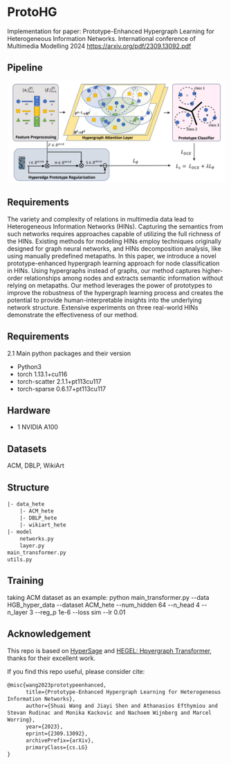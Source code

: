 # ProtoHG
Implementation for paper: Prototype-Enhanced Hypergraph Learning for Heterogeneous Information Networks.  International conference of Multimedia Modelling 2024
https://arxiv.org/pdf/2309.13092.pdf

## Pipeline
<div align=center>
<img src='pipeline.jpg' width='800'>
</div>

## Requirements
The variety and complexity of relations in multimedia data lead to Heterogeneous Information Networks (HINs). Capturing the semantics from such networks requires approaches capable of utilizing the full richness of the HINs. Existing methods for modeling HINs employ techniques originally designed for graph neural networks, and HINs decomposition analysis, like using manually predefined metapaths. In this paper, we introduce a novel prototype-enhanced hypergraph learning approach for node classification in HINs. Using hypergraphs instead of graphs, our method captures higher-order relationships among nodes and extracts semantic information without relying on metapaths. Our method leverages the power of prototypes to improve the robustness of the hypergraph learning process and creates the potential to provide human-interpretable insights into the underlying network structure. Extensive experiments on three real-world HINs demonstrate the effectiveness of our method.




## Requirements
2.1 Main python packages and their version
- Python3
- torch                         1.13.1+cu116
- torch-scatter                 2.1.1+pt113cu117
- torch-sparse                  0.6.17+pt113cu117

## Hardware
- 1 NVIDIA A100

## Datasets
ACM, DBLP, WikiArt

## Structure
```
|- data_hete
    |- ACM_hete
    |- DBLP_hete
    |- wikiart_hete
|- model
    networks.py
    layer.py
main_transformer.py
utils.py
```

## Training

taking ACM dataset as an example:
python main_transformer.py --data HGB_hyper_data --dataset ACM_hete --num_hidden 64 --n_head 4 --n_layer 3 --reg_p 1e-6 --loss sim --lr 0.01 

## Acknowledgement
This repo is based on [HyperSage](https://github.com/worring/HyperMessage) and [HEGEL: Hpyergraph Transformer](https://github.com/hpzhang94/hegel_sum), thanks for their excellent work.


If you find this repo useful, please consider cite: 
```
@misc{wang2023prototypeenhanced,
      title={Prototype-Enhanced Hypergraph Learning for Heterogeneous Information Networks}, 
      author={Shuai Wang and Jiayi Shen and Athanasios Efthymiou and Stevan Rudinac and Monika Kackovic and Nachoem Wijnberg and Marcel Worring},
      year={2023},
      eprint={2309.13092},
      archivePrefix={arXiv},
      primaryClass={cs.LG}
}